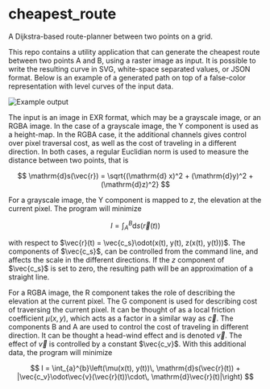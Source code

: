 # cheapest_route

A Dijkstra-based route-planner between two points on a grid.

This repo contains a utility application that can generate the cheapest route between two points A
and B, using a raster image as input. It is possible to write the resulting curve in SVG,
white-space separated values, or JSON format. Below is an example of a generated path on top of a
false-color representation with level curves of the input data.

![Example output](example_output.png)

The input is an image in EXR format, which may be a grayscale image, or an RGBA image. In the case
of a grayscale image, the Y component is used as a height-map. In the RGBA case, it the additional
channels gives control over pixel traversal cost, as well as the cost of traveling in a different
direction. In both cases, a regular Euclidian norm is used to measure the distance between two
points, that is

$$
\mathrm{d}s(\vec{r}) = \sqrt{(\mathrm{d} x)^2 + (\mathrm{d}y)^2 + (\mathrm{d}z)^2}
$$

For a grayscale image, the Y component is mapped to $z$, the elevation at the current pixel. The
program will minimize

$$
I = \int_{A}^{B} \mathrm{d}s(\vec{r}(t))
$$

with respect to $\vec{r}(t) = \vec{c_s}\odot(x(t), y(t), z(x(t), y(t)))$. The components of
$\vec{c_s}$, can be controlled from the command line, and affects the scale in the different
directions. If the $z$ component of $\vec{c_s}$ is set to zero, the resulting path will be an
approximation of a straight line.

For a RGBA image, the R component takes the role of describing the elevation at the current pixel.
The G component is used for describing cost of traversing the current pixel. It can be thought of as
a local friction coefficient $\mu(x, y)$, which acts as a factor in a similar way as $\vec{c}$. The
components B and A are used to control the cost of traveling in different direction. It can be
thought a head-wind effect and is denoted $\vec{v}$. The effect of $\vec{v}$ is controlled by a
constant $\vec{c_v}$. With this additional data, the program will minimize

$$
I = \int_{a}^{b}\left(\mu(x(t), y(t))\, \mathrm{d}s(\vec{r}(t)) + |\vec{c_v}\odot\vec{v}(\vec{r}(t))\cdot\, \mathrm{d}\vec{r}(t)|\right)
$$